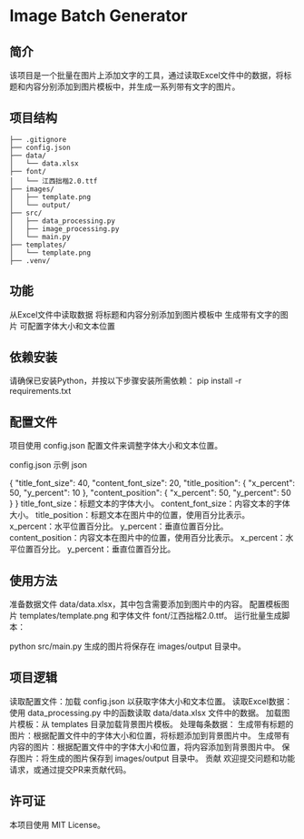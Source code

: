 # Image Batch Generator

## 简介

该项目是一个批量在图片上添加文字的工具，通过读取Excel文件中的数据，将标题和内容分别添加到图片模板中，并生成一系列带有文字的图片。

## 项目结构


```image_batch_generator/
├── .gitignore
├── config.json
├── data/
│   └── data.xlsx
├── font/
│   └── 江西拙楷2.0.ttf
├── images/
│   ├── template.png
│   └── output/
├── src/
│   ├── data_processing.py
│   ├── image_processing.py
│   └── main.py
├── templates/
│   └── template.png
├── .venv/
```

## 功能
从Excel文件中读取数据
将标题和内容分别添加到图片模板中
生成带有文字的图片
可配置字体大小和文本位置

## 依赖安装
请确保已安装Python，并按以下步骤安装所需依赖：
pip install -r requirements.txt


## 配置文件
项目使用 config.json 配置文件来调整字体大小和文本位置。

config.json 示例
json

{
    "title_font_size": 40,
    "content_font_size": 20,
    "title_position": {
        "x_percent": 50,
        "y_percent": 10
    },
    "content_position": {
        "x_percent": 50,
        "y_percent": 50
    }
}
title_font_size：标题文本的字体大小。
content_font_size：内容文本的字体大小。
title_position：标题文本在图片中的位置，使用百分比表示。
x_percent：水平位置百分比。
y_percent：垂直位置百分比。
content_position：内容文本在图片中的位置，使用百分比表示。
x_percent：水平位置百分比。
y_percent：垂直位置百分比。


## 使用方法
准备数据文件 data/data.xlsx，其中包含需要添加到图片中的内容。
配置模板图片 templates/template.png 和字体文件 font/江西拙楷2.0.ttf。
运行批量生成脚本：

python src/main.py
生成的图片将保存在 images/output 目录中。
## 项目逻辑
读取配置文件：加载 config.json 以获取字体大小和文本位置。
读取Excel数据：使用 data_processing.py 中的函数读取 data/data.xlsx 文件中的数据。
加载图片模板：从 templates 目录加载背景图片模板。
处理每条数据：
生成带有标题的图片：根据配置文件中的字体大小和位置，将标题添加到背景图片中。
生成带有内容的图片：根据配置文件中的字体大小和位置，将内容添加到背景图片中。
保存图片：将生成的图片保存到 images/output 目录中。
贡献
欢迎提交问题和功能请求，或通过提交PR来贡献代码。

## 许可证
本项目使用 MIT License。


